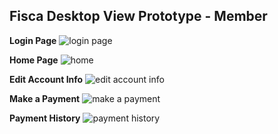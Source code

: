 ## **Fisca Desktop View Prototype - Member**

**Login Page**
![login page](https://i.imgur.com/taeW94A.png)

**Home Page**
![home](https://i.imgur.com/1xd63U2.png)

**Edit Account Info**
![edit account info](https://i.imgur.com/gHtKT5T.png)

**Make a Payment**
![make a payment](https://i.imgur.com/xkpu5hA.png)

**Payment History**
![payment history](https://i.imgur.com/LJ3rjTb.png)
